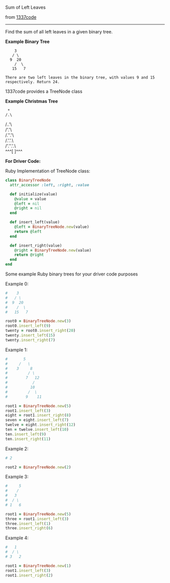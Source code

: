 Sum of Left Leaves

from [1337code](https://leetcode.com/problems/sum-of-left-leaves/)

----

Find the sum of all left leaves in a given binary tree.

**Example Binary Tree**

```
    3
   / \
  9  20
    /  \
   15   7

There are two left leaves in the binary tree, with values 9 and 15 respectively. Return 24.
```

1337code provides a TreeNode class

**Example Christmas Tree**

     *                             
    /.\                                      
   /..'\                                     
   /'.'\                                     
  /.''.'\                                    
  /.'.'.\                                    
 /'.''.'.\                                   
 ^^^[ ]^^^                                    

**For Driver Code:**

Ruby Implementation of TreeNode class:

```ruby
class BinaryTreeNode
  attr_accessor :left, :right, :value

  def initialize(value)
    @value = value
    @left = nil
    @right = nil
  end

  def insert_left(value)
    @left = BinaryTreeNode.new(value)
    return @left
  end

  def insert_right(value)
    @right = BinaryTreeNode.new(value)
    return @right
  end
end
```

Some example Ruby binary trees for your driver code purposes

Example 0:

```ruby
#    3
#   / \
#  9  20
#    /  \
#   15   7
```

```ruby
root0 = BinaryTreeNode.new(3)
root0.insert_left(9)
twenty = root0.insert_right(20)
twenty.insert_left(15)
twenty.insert_right(7)
```

Example 1:

```ruby
#       5
#     /   \
#    3     8
#         / \
#        7   12
#           /
#          10
#         /  \
#        9    11
```

```ruby
root1 = BinaryTreeNode.new(5)
root1.insert_left(3)
eight = root1.insert_right(8)
seven = eight.insert_left(7)
twelve = eight.insert_right(12)
ten = twelve.insert_left(10)
ten.insert_left(9)
ten.insert_right(11)
```

Example 2:

```ruby
# 2
```

```ruby
root2 = BinaryTreeNode.new(2)
```

Example 3:

```ruby
#     5
#    /
#   3
#  / \
# 1   6
```

```ruby
root1 = BinaryTreeNode.new(5)
three = root1.insert_left(3)
three.insert_left(1)
three.insert_right(6)
```

Example 4:

```ruby
#   1
#  / \
# 3   2
```

```ruby
root1 = BinaryTreeNode.new(1)
root1.insert_left(3)
root1.insert_right(2)
```
